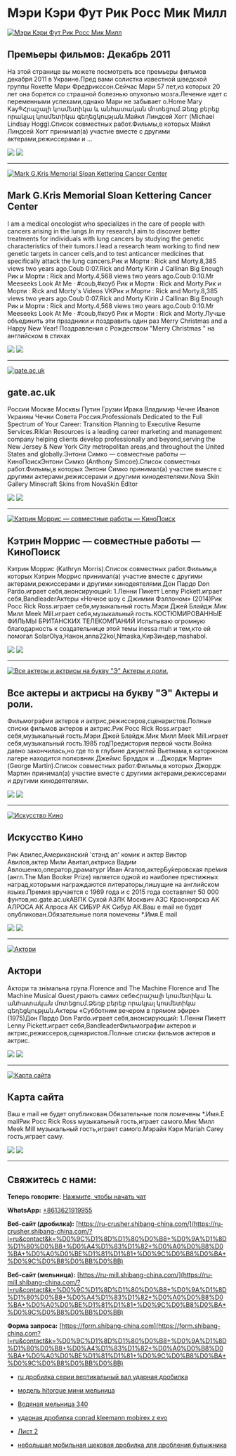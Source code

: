 # Мэри Кэри Фут Рик Росс Мик Милл

<a href="https://swt.shibang-china.com/?l=ru&img&k=%D0%9C%D1%8D%D1%80%D0%B8+%D0%9A%D1%8D%D1%80%D0%B8+%D0%A4%D1%83%D1%82+%D0%A0%D0%B8%D0%BA+%D0%A0%D0%BE%D1%81%D1%81+%D0%9C%D0%B8%D0%BA+%D0%9C%D0%B8%D0%BB%D0%BB" target="_blank">![Мэри Кэри Фут Рик Росс Мик Милл](http://static.shibang-china.com/all-800x300/879.jpg)</a>

## Премьеры фильмов: Декабрь 2011
На этой странице вы можете посмотреть все премьеры фильмов декабря 2011 в Украине.Пред вами солистка известной шведской группы Roxette Мари Фредрикссон.Сейчас Мари 57 лет,из которых 20 лет она борется со страшной болезнью опухолью мозга.Лечение идет с переменными успехами,однако Мари не забывает о.Home Mary Kay&#174;Հրաշալի կոսմետիկա և անհատական մոտեցում.Ձեռք բերեք որակյալ կոսմետիկա գեղեցկության.Майкл Линдсей Хогг (Michael Lindsay Hogg).Список совместных работ.Фильмы,в которых Майкл Линдсей Хогг принимал(а) участие вместе с другими актерами,режиссерами и …


<a href="https://whatsapp.shibangsoft.com/WhatsApp.php" target="_blank" title="WhatsApp">![](http://static.shibang-china.com/icon/whatsapp.png)</a> <a href="https://swt.shibang-china.com/?l=ru&icon&k=%D0%9C%D1%8D%D1%80%D0%B8+%D0%9A%D1%8D%D1%80%D0%B8+%D0%A4%D1%83%D1%82+%D0%A0%D0%B8%D0%BA+%D0%A0%D0%BE%D1%81%D1%81+%D0%9C%D0%B8%D0%BA+%D0%9C%D0%B8%D0%BB%D0%BB" target="_blank">![](http://static.shibang-china.com/icon/chat-ru.png)</a>

---

<a href="https://swt.shibang-china.com/?l=ru&img&k=%D0%9C%D1%8D%D1%80%D0%B8+%D0%9A%D1%8D%D1%80%D0%B8+%D0%A4%D1%83%D1%82+%D0%A0%D0%B8%D0%BA+%D0%A0%D0%BE%D1%81%D1%81+%D0%9C%D0%B8%D0%BA+%D0%9C%D0%B8%D0%BB%D0%BB" target="_blank">![Mark G.Kris Memorial Sloan Kettering Cancer Center](http://static.shibang-china.com/all-800x300/688.jpg)</a>

## Mark G.Kris Memorial Sloan Kettering Cancer Center
I am a medical oncologist who specializes in the care of people with cancers arising in the lungs.In my research,I aim to discover better treatments for individuals with lung cancers by studying the genetic characteristics of their tumors.I lead a research team working to find new genetic targets in cancer cells,and to test anticancer medicines that specifically attack the lung cancers.Рик и Морти : Rick and Morty.8,385 views two years ago.Coub 0:07.Rick and Morty Kirin J Callinan Big Enough Рик и Морти : Rick and Morty.4,568 views two years ago.Coub 0:10.Mr Meeseeks Look At Me &#183; #coub,#коуб Рик и Морти : Rick and Morty.Рик и Морти : Rick and Morty's Videos VKРик и Морти : Rick and Morty.8,385 views two years ago.Coub 0:07.Rick and Morty Kirin J Callinan Big Enough Рик и Морти : Rick and Morty.4,568 views two years ago.Coub 0:10.Mr Meeseeks Look At Me &#183; #coub,#коуб Рик и Морти : Rick and Morty.Лучше объединить эти праздники и поздравить один раз Merry Christmas and a Happy New Year! Поздравления с Рождеством &quot;Merry Christmas &quot; на английском в стихах


<a href="https://whatsapp.shibangsoft.com/WhatsApp.php" target="_blank" title="WhatsApp">![](http://static.shibang-china.com/icon/whatsapp.png)</a> <a href="https://swt.shibang-china.com/?l=ru&icon&k=%D0%9C%D1%8D%D1%80%D0%B8+%D0%9A%D1%8D%D1%80%D0%B8+%D0%A4%D1%83%D1%82+%D0%A0%D0%B8%D0%BA+%D0%A0%D0%BE%D1%81%D1%81+%D0%9C%D0%B8%D0%BA+%D0%9C%D0%B8%D0%BB%D0%BB" target="_blank">![](http://static.shibang-china.com/icon/chat-ru.png)</a>

---

<a href="https://swt.shibang-china.com/?l=ru&img&k=%D0%9C%D1%8D%D1%80%D0%B8+%D0%9A%D1%8D%D1%80%D0%B8+%D0%A4%D1%83%D1%82+%D0%A0%D0%B8%D0%BA+%D0%A0%D0%BE%D1%81%D1%81+%D0%9C%D0%B8%D0%BA+%D0%9C%D0%B8%D0%BB%D0%BB" target="_blank">![gate.ac.uk](http://static.shibang-china.com/all-800x300/550.jpg)</a>

## gate.ac.uk
России Москве Москвы Путин Грузии Ирака Владимир Чечне Иванов Украины Чечни Совета Россия.Professionals Dedicated to the Full Spectrum of Your Career: Transition Planning to Executive Resume Services.Riklan Resources is a leading career marketing and management company helping clients develop professionally and beyond,serving the New Jersey &amp; New York City metropolitan areas,and throughout the United States and globally.Энтони Симко — совместные работы — КиноПоискЭнтони Симко (Anthony Simcoe).Список совместных работ.Фильмы,в которых Энтони Симко принимал(а) участие вместе с другими актерами,режиссерами и другими кинодеятелями.Nova Skin Gallery Minecraft Skins from NovaSkin Editor


<a href="https://whatsapp.shibangsoft.com/WhatsApp.php" target="_blank" title="WhatsApp">![](http://static.shibang-china.com/icon/whatsapp.png)</a> <a href="https://swt.shibang-china.com/?l=ru&icon&k=%D0%9C%D1%8D%D1%80%D0%B8+%D0%9A%D1%8D%D1%80%D0%B8+%D0%A4%D1%83%D1%82+%D0%A0%D0%B8%D0%BA+%D0%A0%D0%BE%D1%81%D1%81+%D0%9C%D0%B8%D0%BA+%D0%9C%D0%B8%D0%BB%D0%BB" target="_blank">![](http://static.shibang-china.com/icon/chat-ru.png)</a>

---

<a href="https://swt.shibang-china.com/?l=ru&img&k=%D0%9C%D1%8D%D1%80%D0%B8+%D0%9A%D1%8D%D1%80%D0%B8+%D0%A4%D1%83%D1%82+%D0%A0%D0%B8%D0%BA+%D0%A0%D0%BE%D1%81%D1%81+%D0%9C%D0%B8%D0%BA+%D0%9C%D0%B8%D0%BB%D0%BB" target="_blank">![Кэтрин Моррис — совместные работы — КиноПоиск](http://static.shibang-china.com/all-800x300/313.jpg)</a>

## Кэтрин Моррис — совместные работы — КиноПоиск
Кэтрин Моррис (Kathryn Morris).Список совместных работ.Фильмы,в которых Кэтрин Моррис принимал(а) участие вместе с другими актерами,режиссерами и другими кинодеятелями.Дон Пардо Don Pardo.играет себя,анонсирующий: 1.Ленни Пикетт Lenny Pickett.играет себя,BandleaderАктеры &#171;Ночное шоу с Джимми Фэллоном&#187; (2014)Рик Росс Rick Ross.играет себя,музыкальный гость.Мэри Джей Блайдж.Мик Милл Meek Mill.играет себя,музыкальный гость.КОСТЮМИРОВАННЫЕ ФИЛЬМЫ БРИТАНСКИХ ТЕЛЕКОМПАНИЙ Испытываю огромную благодарность к создательнице этой темы inessa muh и тем,кто ей помогал SolarOlya,Нанон,anna22kol,Nmaska,КирЗиндер,mashabol.


<a href="https://whatsapp.shibangsoft.com/WhatsApp.php" target="_blank" title="WhatsApp">![](http://static.shibang-china.com/icon/whatsapp.png)</a> <a href="https://swt.shibang-china.com/?l=ru&icon&k=%D0%9C%D1%8D%D1%80%D0%B8+%D0%9A%D1%8D%D1%80%D0%B8+%D0%A4%D1%83%D1%82+%D0%A0%D0%B8%D0%BA+%D0%A0%D0%BE%D1%81%D1%81+%D0%9C%D0%B8%D0%BA+%D0%9C%D0%B8%D0%BB%D0%BB" target="_blank">![](http://static.shibang-china.com/icon/chat-ru.png)</a>

---

<a href="https://swt.shibang-china.com/?l=ru&img&k=%D0%9C%D1%8D%D1%80%D0%B8+%D0%9A%D1%8D%D1%80%D0%B8+%D0%A4%D1%83%D1%82+%D0%A0%D0%B8%D0%BA+%D0%A0%D0%BE%D1%81%D1%81+%D0%9C%D0%B8%D0%BA+%D0%9C%D0%B8%D0%BB%D0%BB" target="_blank">![Все актеры и актрисы на букву &quot;Э&quot; Актеры и роли.](http://static.shibang-china.com/all-800x300/1322.jpg)</a>

## Все актеры и актрисы на букву &quot;Э&quot; Актеры и роли.
Фильмографии актеров и актрис,режиссеров,сценаристов.Полные списки фильмов актеров и актрис.Рик Росс Rick Ross.играет себя,музыкальный гость.Мэри Джей Блайдж.Мик Милл Meek Mill.играет себя,музыкальный гость.1985 годПредистория первой части.Война давно закончилась,но где то в глубине джунглей Вьетнама,в каторжном лагере находится полковник Джеймс Брэддок и …Джордж Мартин (George Martin).Список совместных работ.Фильмы,в которых Джордж Мартин принимал(а) участие вместе с другими актерами,режиссерами и другими кинодеятелями.


<a href="https://whatsapp.shibangsoft.com/WhatsApp.php" target="_blank" title="WhatsApp">![](http://static.shibang-china.com/icon/whatsapp.png)</a> <a href="https://swt.shibang-china.com/?l=ru&icon&k=%D0%9C%D1%8D%D1%80%D0%B8+%D0%9A%D1%8D%D1%80%D0%B8+%D0%A4%D1%83%D1%82+%D0%A0%D0%B8%D0%BA+%D0%A0%D0%BE%D1%81%D1%81+%D0%9C%D0%B8%D0%BA+%D0%9C%D0%B8%D0%BB%D0%BB" target="_blank">![](http://static.shibang-china.com/icon/chat-ru.png)</a>

---

<a href="https://swt.shibang-china.com/?l=ru&img&k=%D0%9C%D1%8D%D1%80%D0%B8+%D0%9A%D1%8D%D1%80%D0%B8+%D0%A4%D1%83%D1%82+%D0%A0%D0%B8%D0%BA+%D0%A0%D0%BE%D1%81%D1%81+%D0%9C%D0%B8%D0%BA+%D0%9C%D0%B8%D0%BB%D0%BB" target="_blank">![Искусство Кино](http://static.shibang-china.com/all-800x300/1017.jpg)</a>

## Искусство Кино
Рик Авилес,Американский 'стэнд ап' комик и актер Виктор Авилов,актер Мили Авитал,актриса Вадим Авлошенко,оператор,драматург Иван Агапов,актерБу́керовская пре́мия (англ.The Man Booker Prize) является одной из наиболее престижных наград,которыми награждаются литераторы,пишущие на английском языке.Премия вручается с 1969 года и с 2015 года составляет 50 000 фунтов,но.gate.ac.ukАВПК Сухой АЗЛК Москвич АЗС Красноярска АК АЛРОСА АК Алроса АК СИБУР АК Сибур АК.Ваш e mail не будет опубликован.Обязательные поля помечены *.Имя.E mail


<a href="https://whatsapp.shibangsoft.com/WhatsApp.php" target="_blank" title="WhatsApp">![](http://static.shibang-china.com/icon/whatsapp.png)</a> <a href="https://swt.shibang-china.com/?l=ru&icon&k=%D0%9C%D1%8D%D1%80%D0%B8+%D0%9A%D1%8D%D1%80%D0%B8+%D0%A4%D1%83%D1%82+%D0%A0%D0%B8%D0%BA+%D0%A0%D0%BE%D1%81%D1%81+%D0%9C%D0%B8%D0%BA+%D0%9C%D0%B8%D0%BB%D0%BB" target="_blank">![](http://static.shibang-china.com/icon/chat-ru.png)</a>

---

<a href="https://swt.shibang-china.com/?l=ru&img&k=%D0%9C%D1%8D%D1%80%D0%B8+%D0%9A%D1%8D%D1%80%D0%B8+%D0%A4%D1%83%D1%82+%D0%A0%D0%B8%D0%BA+%D0%A0%D0%BE%D1%81%D1%81+%D0%9C%D0%B8%D0%BA+%D0%9C%D0%B8%D0%BB%D0%BB" target="_blank">![Актори](http://static.shibang-china.com/all-800x300/904.jpg)</a>

## Актори
Актори та знімальна група.Florence and The Machine Florence and The Machine Musical Guest,грають самих себеՀրաշալի կոսմետիկա և անհատական մոտեցում.Ձեռք բերեք որակյալ կոսմետիկա գեղեցկության.Актеры &#171;Субботним вечером в прямом эфире&#187; (1975)Дон Пардо Don Pardo.играет себя,анонсирующий: 1.Ленни Пикетт Lenny Pickett.играет себя,BandleaderФильмографии актеров и актрис,режиссеров,сценаристов.Полные списки фильмов актеров и актрис.


<a href="https://whatsapp.shibangsoft.com/WhatsApp.php" target="_blank" title="WhatsApp">![](http://static.shibang-china.com/icon/whatsapp.png)</a> <a href="https://swt.shibang-china.com/?l=ru&icon&k=%D0%9C%D1%8D%D1%80%D0%B8+%D0%9A%D1%8D%D1%80%D0%B8+%D0%A4%D1%83%D1%82+%D0%A0%D0%B8%D0%BA+%D0%A0%D0%BE%D1%81%D1%81+%D0%9C%D0%B8%D0%BA+%D0%9C%D0%B8%D0%BB%D0%BB" target="_blank">![](http://static.shibang-china.com/icon/chat-ru.png)</a>

---

<a href="https://swt.shibang-china.com/?l=ru&img&k=%D0%9C%D1%8D%D1%80%D0%B8+%D0%9A%D1%8D%D1%80%D0%B8+%D0%A4%D1%83%D1%82+%D0%A0%D0%B8%D0%BA+%D0%A0%D0%BE%D1%81%D1%81+%D0%9C%D0%B8%D0%BA+%D0%9C%D0%B8%D0%BB%D0%BB" target="_blank">![Карта сайта](http://static.shibang-china.com/all-800x300/1172.jpg)</a>

## Карта сайта
Ваш e mail не будет опубликован.Обязательные поля помечены *.Имя.E mailРик Росс Rick Ross музыкальный гость,играет самого.Мик Милл Meek Mill музыкальный гость,играет самого.Мэрайя Кэри Mariah Carey гость,играет саму.

<a href="https://whatsapp.shibangsoft.com/WhatsApp.php" target="_blank" title="WhatsApp">![](http://static.shibang-china.com/icon/whatsapp.png)</a> <a href="https://swt.shibang-china.com/?l=ru&icon&k=%D0%9C%D1%8D%D1%80%D0%B8+%D0%9A%D1%8D%D1%80%D0%B8+%D0%A4%D1%83%D1%82+%D0%A0%D0%B8%D0%BA+%D0%A0%D0%BE%D1%81%D1%81+%D0%9C%D0%B8%D0%BA+%D0%9C%D0%B8%D0%BB%D0%BB" target="_blank">![](http://static.shibang-china.com/icon/chat-ru.png)</a>

---
## Свяжитесь с нами:

**Теперь говорите:** [Нажмите, чтобы начать чат](https://swt.shibang-china.com?l=ru&contact&k=%D0%9C%D1%8D%D1%80%D0%B8+%D0%9A%D1%8D%D1%80%D0%B8+%D0%A4%D1%83%D1%82+%D0%A0%D0%B8%D0%BA+%D0%A0%D0%BE%D1%81%D1%81+%D0%9C%D0%B8%D0%BA+%D0%9C%D0%B8%D0%BB%D0%BB)

**WhatsApp:**  [+8613621919955](https://whatsapp.shibangsoft.com/WhatsApp.php)

**Веб-сайт (дробилка):** [https://ru-crusher.shibang-china.com/](https://ru-crusher.shibang-china.com/?l=ru&contact&k=%D0%9C%D1%8D%D1%80%D0%B8+%D0%9A%D1%8D%D1%80%D0%B8+%D0%A4%D1%83%D1%82+%D0%A0%D0%B8%D0%BA+%D0%A0%D0%BE%D1%81%D1%81+%D0%9C%D0%B8%D0%BA+%D0%9C%D0%B8%D0%BB%D0%BB)

**Веб-сайт (мельница):** [https://ru-mill.shibang-china.com/](https://ru-mill.shibang-china.com/?l=ru&contact&k=%D0%9C%D1%8D%D1%80%D0%B8+%D0%9A%D1%8D%D1%80%D0%B8+%D0%A4%D1%83%D1%82+%D0%A0%D0%B8%D0%BA+%D0%A0%D0%BE%D1%81%D1%81+%D0%9C%D0%B8%D0%BA+%D0%9C%D0%B8%D0%BB%D0%BB)

**Форма запроса:** [https://form.shibang-china.com](https://form.shibang-china.com?l=ru&contact&k=%D0%9C%D1%8D%D1%80%D0%B8+%D0%9A%D1%8D%D1%80%D0%B8+%D0%A4%D1%83%D1%82+%D0%A0%D0%B8%D0%BA+%D0%A0%D0%BE%D1%81%D1%81+%D0%9C%D0%B8%D0%BA+%D0%9C%D0%B8%D0%BB%D0%BB)

* [ru дробилка серии вертикальный вал ударная дробилка](../125/ru%20%D0%B4%D1%80%D0%BE%D0%B1%D0%B8%D0%BB%D0%BA%D0%B0%20%D1%81%D0%B5%D1%80%D0%B8%D0%B8%20%D0%B2%D0%B5%D1%80%D1%82%D0%B8%D0%BA%D0%B0%D0%BB%D1%8C%D0%BD%D1%8B%D0%B9%20%D0%B2%D0%B0%D0%BB%20%D1%83%D0%B4%D0%B0%D1%80%D0%BD%D0%B0%D1%8F%20%D0%B4%D1%80%D0%BE%D0%B1%D0%B8%D0%BB%D0%BA%D0%B0.md)

* [модель hitorque мини мельница](../123/%D0%BC%D0%BE%D0%B4%D0%B5%D0%BB%D1%8C%20hitorque%20%D0%BC%D0%B8%D0%BD%D0%B8%20%D0%BC%D0%B5%D0%BB%D1%8C%D0%BD%D0%B8%D1%86%D0%B0.md)

* [Водяная мельница 340](../124/%D0%92%D0%BE%D0%B4%D1%8F%D0%BD%D0%B0%D1%8F%20%D0%BC%D0%B5%D0%BB%D1%8C%D0%BD%D0%B8%D1%86%D0%B0%20340.md)

* [ударная дробилка conrad kleemann mobirex z evo](../121/%D1%83%D0%B4%D0%B0%D1%80%D0%BD%D0%B0%D1%8F%20%D0%B4%D1%80%D0%BE%D0%B1%D0%B8%D0%BB%D0%BA%D0%B0%20conrad%20kleemann%20mobirex%20z%20evo.md)

* [Лист 2](../123/%D0%9B%D0%B8%D1%81%D1%82%202.md)

* [небольшая мобильная щековая дробилка для дробления булыжника](../121/%D0%BD%D0%B5%D0%B1%D0%BE%D0%BB%D1%8C%D1%88%D0%B0%D1%8F%20%D0%BC%D0%BE%D0%B1%D0%B8%D0%BB%D1%8C%D0%BD%D0%B0%D1%8F%20%D1%89%D0%B5%D0%BA%D0%BE%D0%B2%D0%B0%D1%8F%20%D0%B4%D1%80%D0%BE%D0%B1%D0%B8%D0%BB%D0%BA%D0%B0%20%D0%B4%D0%BB%D1%8F%20%D0%B4%D1%80%D0%BE%D0%B1%D0%BB%D0%B5%D0%BD%D0%B8%D1%8F%20%D0%B1%D1%83%D0%BB%D1%8B%D0%B6%D0%BD%D0%B8%D0%BA%D0%B0.md)